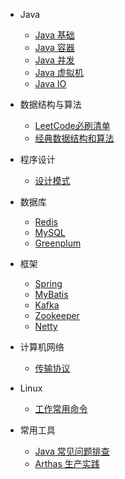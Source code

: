 - Java

    - [Java 基础](java/basics.md)
    - [Java 容器](java/container.md)
    - [Java 并发](java/concurrent.md)
    - [Java 虚拟机](java/jvm.md)
    - [Java IO](java/io.md)

- 数据结构与算法

    - [LeetCode必刷清单](algorithm/leetCodeList.md)
    - [经典数据结构和算法](algorithm/classical.md)

- 程序设计

    - [设计模式](programming/designPattern.md)

- 数据库

    - [Redis](database/redis.md)
    - [MySQL](database/mysql.md)
    - [Greenplum](database/gp.md)

- 框架

    - [Spring](frame/spring.md)
    - [MyBatis](frame/mybatis.md)
    - [Kafka](frame/kafka.md)
    - [Zookeeper](frame/zookeeper.md)
    - [Netty](frame/netty.md)

- 计算机网络

    - [传输协议](network/protocol.md)

- Linux

    - [工作常用命令](linux/commands.md)

- 常用工具

    - [Java 常见问题排查](tools/javaQ.md)
    - [Arthas 生产实践](tools/arthas.md)